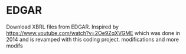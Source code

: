 # EDGAR
Download XBRL files from EDGAR.
Inspired by https://www.youtube.com/watch?v=2Oe9ZqXVGME which was done in 2014 and is revamped with this coding project.
modifications and more modifs
